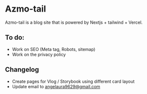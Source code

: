 # Azmo-tail

Azmo-tail is a blog site that is powered by Nextjs + tailwind + Vercel. 

## To do:

- Work on SEO (Meta tag, Robots, sitemap)
- Work on the privacy policy

## Changelog

- Create pages for Vlog / Storybook using different card layout
- Update email to angelaura9629@gmail.com



